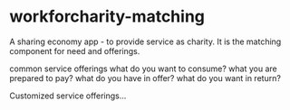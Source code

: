 # workforcharity-matching
A sharing economy app - to provide service as charity. It is the matching component for need and offerings.


common service offerings
what do you want to consume?
what you are prepared to pay?
what do you have in offer?
what do you want in return?

Customized service offerings...
